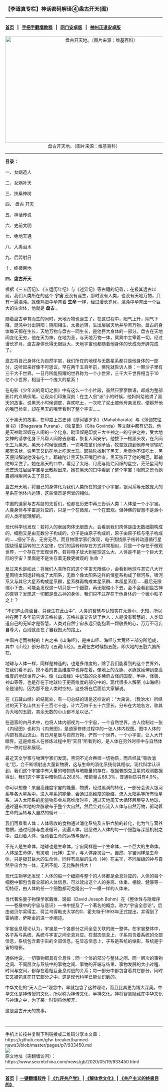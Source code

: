 ### 【李道真专栏】神话密码解译④盘古开天(图)
------------------------

#### [首页](https://github.com/gfw-breaker/banned-news3/blob/master/README.md) &nbsp;&nbsp;|&nbsp;&nbsp; [手把手翻墙教程](https://github.com/gfw-breaker/guides/wiki) &nbsp;&nbsp;|&nbsp;&nbsp; [网门安卓版](https://github.com/oGate2/oGate) &nbsp;&nbsp;|&nbsp;&nbsp; [神州正道安卓版](https://github.com/SzzdOgate/update) 



<div class="article_right" style="fone-color:#000">
 <p style="text-align:center">
  <img alt="盘古开天地。（图片来源：维基百科）" src="https://img2.secretchina.com/pic/2018/6-17/p2194541a326923092-ss.jpg" style="height:340px; width:600px"/>
  <br>
   盘古开天地。（图片来源：维基百科）
   <span id="hideid" name="hideid" style="color:red;display:none;">
    <span href="https://www.secretchina.com">
    </span>
   </span>
  </br>
 </p>
 <div id="txt-mid1-t21-2017">
  

---


  </div>
 </div>
 <p>
  <strong>
   目录：
  </strong>
  <span id="hideid" name="hideid" style="color:red;display:none;">
   <span href="https://www.secretchina.com">
   </span>
  </span>
 </p>
 <p>
  一、女娲造人
 </p>
 <p>
  二、女娲补天
 </p>
 <p>
  三、扶桑神树
 </p>
 <p>
  四、
  <span href="https://www.secretchina.com/news/gb/tag/盘古" target="_blank">
   盘古
  </span>
  开天
 </p>
 <p>
  五、神话传说
 </p>
 <center>
  <div style="max-width: 632px;height:180px; display: none; text-align: center; margin: 0 auto; overflow: hidden;overflow-x: hidden;">
   <div id="taboola-midarticle-thumbnails" style="max-width: 632px;height:180px;overflow: hidden;overflow-x: hidden;">
   </div>
  </div>
  <div>
   <center>
    <div id="div-gpt-ad-1589559869784-0">
    </div>
   </center>
  </div>
 </center>
 <p>
  六、史前文明
 </p>
 <center>
  <div style="max-width: 632px;height:180px; display: none; text-align: center; margin: 0 auto; overflow: hidden;overflow-x: hidden;">
   <div id="taboola-midarticle-thumbnails" style="max-width: 632px;height:180px;overflow: hidden;overflow-x: hidden;">
   </div>
  </div>
  <div>
   <center>
    <div id="div-gpt-ad-1589559869784-0">
    </div>
   </center>
  </div>
 </center>
 <p>
  七、绝地天通
 </p>
 <center>
  <div style="max-width: 632px;height:180px; display: none; text-align: center; margin: 0 auto; overflow: hidden;overflow-x: hidden;">
   <div id="taboola-midarticle-thumbnails" style="max-width: 632px;height:180px;overflow: hidden;overflow-x: hidden;">
   </div>
  </div>
  <div>
   <center>
    <div id="div-gpt-ad-1589559869784-0">
    </div>
   </center>
  </div>
 </center>
 <p>
  八、大禹治水
 </p>
 <center>
  <div style="max-width: 632px;height:180px; display: none; text-align: center; margin: 0 auto; overflow: hidden;overflow-x: hidden;">
   <div id="taboola-midarticle-thumbnails" style="max-width: 632px;height:180px;overflow: hidden;overflow-x: hidden;">
   </div>
  </div>
  <div>
   <center>
    <div id="div-gpt-ad-1589559869784-0">
    </div>
   </center>
  </div>
 </center>
 <p>
  九、后羿射日
 </p>
 <center>
  <div style="max-width: 632px;height:180px; display: none; text-align: center; margin: 0 auto; overflow: hidden;overflow-x: hidden;">
   <div id="taboola-midarticle-thumbnails" style="max-width: 632px;height:180px;overflow: hidden;overflow-x: hidden;">
   </div>
  </div>
  <div>
   <center>
    <div id="div-gpt-ad-1589559869784-0">
    </div>
   </center>
  </div>
 </center>
 <p>
  十、终极目地
 </p>
 <center>
  <div style="max-width: 632px;height:180px; display: none; text-align: center; margin: 0 auto; overflow: hidden;overflow-x: hidden;">
   <div id="taboola-midarticle-thumbnails" style="max-width: 632px;height:180px;overflow: hidden;overflow-x: hidden;">
   </div>
  </div>
  <div>
   <center>
    <div id="div-gpt-ad-1589559869784-0">
    </div>
   </center>
  </div>
 </center>
 <p>
 </p>
 <center>
  <div style="max-width: 632px;height:180px; display: none; text-align: center; margin: 0 auto; overflow: hidden;overflow-x: hidden;">
   <div id="taboola-midarticle-thumbnails" style="max-width: 632px;height:180px;overflow: hidden;overflow-x: hidden;">
   </div>
  </div>
  <div>
   <center>
    <div id="div-gpt-ad-1589559869784-0">
    </div>
   </center>
  </div>
 </center>
 <p>
  <strong>
   四、盘古开天
  </strong>
 </p>
 <center>
  <div style="max-width: 632px;height:180px; display: none; text-align: center; margin: 0 auto; overflow: hidden;overflow-x: hidden;">
   <div id="taboola-midarticle-thumbnails" style="max-width: 632px;height:180px;overflow: hidden;overflow-x: hidden;">
   </div>
  </div>
  <div>
   <center>
    <div id="div-gpt-ad-1589559869784-0">
    </div>
   </center>
  </div>
 </center>
 <p>
  根据《三五历记》、《五运历年纪》与《述异记》等古籍的记载，：在极其远古以前，我们人类所在的这个
  <strong>
   <span href="https://www.secretchina.com/news/gb/tag/宇宙" target="_blank">
    宇宙
   </span>
  </strong>
  还没有诞生，那时没有人类，也没有天地万物，只有一遍混沌。就像鸡蛋中孕育着
  <strong>
   生命
  </strong>
  一样，经过漫长岁月，混沌中孕育出一个巨大的生命体，他就是
  <strong>
   盘古
  </strong>
  。
 </p>
 <center>
  <div style="max-width: 632px;height:180px; display: none; text-align: center; margin: 0 auto; overflow: hidden;overflow-x: hidden;">
   <div id="taboola-midarticle-thumbnails" style="max-width: 632px;height:180px;overflow: hidden;overflow-x: hidden;">
   </div>
  </div>
  <div>
   <center>
    <div id="div-gpt-ad-1589559869784-0">
    </div>
   </center>
  </div>
 </center>
 <p>
  随着盘古孕育而生的同时，天地万物也诞生了。在这过程中，阳气上升，阴气下降，混沌中分出阴阳；阴阳相生，太极运转，生出层层天地并孕育万物。盘古的身体每天都在生长，天地万物与盘古一同生长，是他巨大身体的一部分。盘古在天地间变化无穷，他在天为神，在地为圣，与天地万物一体，冥冥中主宰着一切。经过漫长岁月，盘古身体长得无限巨大，天地宇宙也都随着他身体的长成而开辟完成了。
 </p>
 <center>
  <div style="max-width: 632px;height:180px; display: none; text-align: center; margin: 0 auto; overflow: hidden;overflow-x: hidden;">
   <div id="taboola-midarticle-thumbnails" style="max-width: 632px;height:180px;overflow: hidden;overflow-x: hidden;">
   </div>
  </div>
  <div>
   <center>
    <div id="div-gpt-ad-1589559869784-0">
    </div>
   </center>
  </div>
 </center>
 <p>
  盘古将自己身体化为自然宇宙，我们所在的地球与无数星系都只是他身体的一部分，这听起来好像不可思议。早在两千五百年前，佛陀就告诉人类：一颗沙子里有三千大千世界。一日月所能照耀的世界称为一个小世界，三千大千世界相当于10亿个小世界，相当于一个庞大的星系！
 </p>
 <center>
  <div style="max-width: 632px;height:180px; display: none; text-align: center; margin: 0 auto; overflow: hidden;overflow-x: hidden;">
   <div id="taboola-midarticle-thumbnails" style="max-width: 632px;height:180px;overflow: hidden;overflow-x: hidden;">
   </div>
  </div>
  <div>
   <center>
    <div id="div-gpt-ad-1589559869784-0">
    </div>
   </center>
  </div>
 </center>
 <p>
  在电影《少年派的奇幻之旅》中有这么一个小片段，虽然只寥寥数语，却成为整部影片的点睛伏笔，让观众们印象深刻：在主人翁“派”小的时候，他妈妈给他讲了黑天的故事。说黑天小时候调皮，喜欢吃土，一次吃了泥土被他母亲发现，便掰开他的嘴巴检查，却在黑天的嘴里看到了整个宇宙……
 </p>
 <center>
  <div style="max-width: 632px;height:180px; display: none; text-align: center; margin: 0 auto; overflow: hidden;overflow-x: hidden;">
   <div id="taboola-midarticle-thumbnails" style="max-width: 632px;height:180px;overflow: hidden;overflow-x: hidden;">
   </div>
  </div>
  <div>
   <center>
    <div id="div-gpt-ad-1589559869784-0">
    </div>
   </center>
  </div>
 </center>
 <p>
  关于黑天的故事，在印度上古史诗《摩诃婆罗多》（Mahabharata）与《薄伽梵往世书》（Bhagavata Purana）、《牧童歌》（Gita Govinda）等文献中都有记载，他是天神毗湿奴在人间的一个化身。毗湿奴是印度三大主神之一的守护之神，受大地女神的请求化身下凡帮人间除去暴君，恢复人间安宁。他拔下一根黑头发，在凡间化生为黑天。黑天小时候很调皮，一次与牧童们闹矛盾，牧童就跑到他养母耶输陀那里告状，说黑天又趴在地上吃泥土玩。耶输陀找到了黑天，斥责他不该吃土，黑天便辩解说他没有吃土。耶输陀让黑天张开嘴巴检查，黑天张开了他的嘴巴，耶输陀却呆住了。她在黑天的口中，看见了太阳、月亮与灿烂闪烁的星空，茫茫星河的光芒透过层层宇宙星云散射出来，她在黑天的口中看到了整个宇宙！眼前之景令她震撼得瞬间失去了意识。
 </p>
 <center>
  <div style="max-width: 632px;height:180px; display: none; text-align: center; margin: 0 auto; overflow: hidden;overflow-x: hidden;">
   <div id="taboola-midarticle-thumbnails" style="max-width: 632px;height:180px;overflow: hidden;overflow-x: hidden;">
   </div>
  </div>
  <div>
   <center>
    <div id="div-gpt-ad-1589559869784-0">
    </div>
   </center>
  </div>
 </center>
 <p>
  盘古开天地，将自己的身体化为我们人类所在的这个小宇宙，银河系等无数庞大的星系在他体内运转，这些情景是何曾的相似。
 </p>
 <center>
  <div style="max-width: 632px;height:180px; display: none; text-align: center; margin: 0 auto; overflow: hidden;overflow-x: hidden;">
   <div id="taboola-midarticle-thumbnails" style="max-width: 632px;height:180px;overflow: hidden;overflow-x: hidden;">
   </div>
  </div>
  <div>
   <center>
    <div id="div-gpt-ad-1589559869784-0">
    </div>
   </center>
  </div>
 </center>
 <p>
  中国的道家与古希腊的先哲们，也都在历史中再三告诉人类：人体是一个小宇宙。人类身体与宇宙是对应的，只是一个在微观，一个在宏观。但神佛的智慧不是渺小的人类所能理解的。
 </p>
 <center>
  <div style="max-width: 632px;height:180px; display: none; text-align: center; margin: 0 auto; overflow: hidden;overflow-x: hidden;">
   <div id="taboola-midarticle-thumbnails" style="max-width: 632px;height:180px;overflow: hidden;overflow-x: hidden;">
   </div>
  </div>
  <div>
   <center>
    <div id="div-gpt-ad-1589559869784-0">
    </div>
   </center>
  </div>
 </center>
 <p>
  现代科学也发现：若将人的表层肉体无限放大，会看到我们肉体是由无数细胞构成的，细胞又是由无数分子构成的，分子是由原子构成的，原子由原子核与电子构成的……细分下去，无穷无尽。而且物理学家们发现，电子围绕原子核转动遵循行星围绕恒星运转的三大定律，它们的运转和存在方式非常相似，只是一个存在于微观世界，一个存在于宏观世界。若将电子放大到星球这么大，人体是不是一个巨大无际的宇宙？里面是不是生存着无数更微观的
  <span href="https://www.secretchina.com/news/gb/tag/生命" target="_blank">
   生命
  </span>
  ？
 </p>
 <center>
  <div style="max-width: 632px;height:180px; display: none; text-align: center; margin: 0 auto; overflow: hidden;overflow-x: hidden;">
   <div id="taboola-midarticle-thumbnails" style="max-width: 632px;height:180px;overflow: hidden;overflow-x: hidden;">
   </div>
  </div>
  <div>
   <center>
    <div id="div-gpt-ad-1589559869784-0">
    </div>
   </center>
  </div>
 </center>
 <p>
  反过来也是如此：将我们人类所在的这个宇宙无限缩小，会看到地球与其它八大行星围绕太阳运转构成了太阳系，无数个像太阳系这样的恒星系构成了银河系，银河系又与其它大星系构成星系群，星系群再构成本星系群、本超星系团……最后无限缩小下去，可能会发现这一切只是一个细胞，再无限缩小下去，会不会看到盘古神的真容？发现这一切都是盘古神的身体，我们只不过存在于他身体的一个微小粒子之上？
 </p>
 <center>
  <div style="max-width: 632px;height:180px; display: none; text-align: center; margin: 0 auto; overflow: hidden;overflow-x: hidden;">
   <div id="taboola-midarticle-thumbnails" style="max-width: 632px;height:180px;overflow: hidden;overflow-x: hidden;">
   </div>
  </div>
  <div>
   <center>
    <div id="div-gpt-ad-1589559869784-0">
    </div>
   </center>
  </div>
 </center>
 <p>
  “不识庐山真面目，只缘生在此山中”，人类的智慧与认知实在太渺小、无知，所以神在两千多年前告诉苏格拉底，苏格拉底又告诉了世人：人是没有智慧的，人类知道自己的无知才是智慧。人类对自然宇宙永远只能抱着一颗敬畏的心，万万不可妄自尊大，否则就走在了自我毁灭的路上。
 </p>
 <center>
  <div style="max-width: 632px;height:180px; display: none; text-align: center; margin: 0 auto; overflow: hidden;overflow-x: hidden;">
   <div id="taboola-midarticle-thumbnails" style="max-width: 632px;height:180px;overflow: hidden;overflow-x: hidden;">
   </div>
  </div>
  <div>
   <center>
    <div id="div-gpt-ad-1589559869784-0">
    </div>
   </center>
  </div>
 </center>
 <p>
  中国古老而神秘的上古之书《山海经》，是由山经、海经与大荒经三部分所组成，其中《山经》部分称为《五藏山经》。五藏在古时候指五脏，即大地的五脏六腑所在。
 </p>
 <center>
  <div style="max-width: 632px;height:180px; display: none; text-align: center; margin: 0 auto; overflow: hidden;overflow-x: hidden;">
   <div id="taboola-midarticle-thumbnails" style="max-width: 632px;height:180px;overflow: hidden;overflow-x: hidden;">
   </div>
  </div>
  <div>
   <center>
    <div id="div-gpt-ad-1589559869784-0">
    </div>
   </center>
  </div>
 </center>
 <p>
  地球与人体一样，同样是神造的，也是多维度的，除了我们能看到的这个世界外，在我们看不到，摸不着的更高维度中也存在着。像地上的龙脉、水脉就延伸到更高维度的地球世界之中。像《山海经》中记载的众多稀奇古怪的国度、半神、怪兽、神山等等，也是存在于地球位于更高维度的部分中的。现代很多人解密《山海经》全是错的，因为那不是人类时空的，这些将在后面给大家解说。
 </p>
 <center>
  <div style="max-width: 632px;height:180px; display: none; text-align: center; margin: 0 auto; overflow: hidden;overflow-x: hidden;">
   <div id="taboola-midarticle-thumbnails" style="max-width: 632px;height:180px;overflow: hidden;overflow-x: hidden;">
   </div>
  </div>
  <div>
   <center>
    <div id="div-gpt-ad-1589559869784-0">
    </div>
   </center>
  </div>
 </center>
 <center>
  <ins class="adsbygoogle" data-ad-client="ca-pub-1276641434651360" data-ad-format="fluid" data-ad-layout="in-article" data-ad-slot="3646767294" style="display:block; text-align:center;">
  </ins>
 </center>
 <p>
  在《五藏山经》的结尾处，有一句总结的话是这样说的：“大禹说，（我治水）所经过的天下名山共五千三百七十座，计六万四千五十六里长，分布在大地各方，称其为大地的五脏，其余无数的小山都不足以记。”
 </p>
 <center>
  <div style="max-width: 632px;height:180px; display: none; text-align: center; margin: 0 auto; overflow: hidden;overflow-x: hidden;">
   <div id="taboola-midarticle-thumbnails" style="max-width: 632px;height:180px;overflow: hidden;overflow-x: hidden;">
   </div>
  </div>
  <div>
   <center>
    <div id="div-gpt-ad-1589559869784-0">
    </div>
   </center>
  </div>
 </center>
 <p>
  在道家的内丹术中，也将人体内部视为一个宇宙，一个自然世界。古人绘制过一张《内经图》也称为《内景图》，是道家修炼过程中的一张人体内视图。图中人体的内部有高山流山，有日月星辰与自然万物，俨然一个世界，一个小宇宙，让人大开眼界。这是修炼人在修炼过程中用“天目”所看到的，是人体在另外时空中与自然体的一种对应和展现。
 </p>
 <center>
  <div style="max-width: 632px;height:180px; display: none; text-align: center; margin: 0 auto; overflow: hidden;overflow-x: hidden;">
   <div id="taboola-midarticle-thumbnails" style="max-width: 632px;height:180px;overflow: hidden;overflow-x: hidden;">
   </div>
  </div>
  <div>
   <center>
    <div id="div-gpt-ad-1589559869784-0">
    </div>
   </center>
  </div>
 </center>
 <p>
  最近天文学家与物理学家们发现，黑洞不光会吞噬一切物质，而且经其“吸收消化”后，会不断喷射出大量新物质，这与生命的消化系统何其相似。现代科学认识到，我们这个宇宙中有大量的暗物质与暗能量的存在，根据普朗克卫星的观测数据得出，我们这个宇宙中暗物质占26.8%，暗能量占68.3%，普通物质只有4.9%。
 </p>
 <center>
  <div style="max-width: 632px;height:180px; display: none; text-align: center; margin: 0 auto; overflow: hidden;overflow-x: hidden;">
   <div id="taboola-midarticle-thumbnails" style="max-width: 632px;height:180px;overflow: hidden;overflow-x: hidden;">
   </div>
  </div>
  <div>
   <center>
    <div id="div-gpt-ad-1589559869784-0">
    </div>
   </center>
  </div>
 </center>
 <p>
  你可以想像：来自高维度宇宙的能量、物质，经过黑洞的转化，一部分会流入银河系等各大星系中。进入星系的能量，会通过高维度的脉络，流入太阳系等所有恒星系。进入太阳系的能量物质会从高维度时空，通过天地周天大循环层层导入地球，通过遍布大地的龙脉散布于整个大自然，然后会对应流入人体与自然万物，驱动着生命的运转与大自然的循环……
 </p>
 <center>
  <div style="max-width: 632px;height:180px; display: none; text-align: center; margin: 0 auto; overflow: hidden;overflow-x: hidden;">
   <div id="taboola-midarticle-thumbnails" style="max-width: 632px;height:180px;overflow: hidden;overflow-x: hidden;">
   </div>
  </div>
  <div>
   <center>
    <div id="div-gpt-ad-1589559869784-0">
    </div>
   </center>
  </div>
 </center>
 <p>
  我们再看看人体：人体吸收的食物通过消化系统及五脏六腑的转化，化为气与营养物质，通过经脉与血液循环，流遍人体，层层进入人体的每一个细胞与深层机制之中，滋润着人体，驱动着生命的运转与循环。
 </p>
 <center>
  <div style="max-width: 632px;height:180px; display: none; text-align: center; margin: 0 auto; overflow: hidden;overflow-x: hidden;">
   <div id="taboola-midarticle-thumbnails" style="max-width: 632px;height:180px;overflow: hidden;overflow-x: hidden;">
   </div>
  </div>
  <div>
   <center>
    <div id="div-gpt-ad-1589559869784-0">
    </div>
   </center>
  </div>
 </center>
 <p>
  不光人是生命体，地球也是生命体，宇宙同样是一个生命体，一个巨大的生命体。人体是生命体，有灵魂（元神）主宰，与人体身灵合一。自然、宇宙同样是生命体，只是极其巨大的生命体，同样有高层的生命（神）在主宰，不同层级的神与自然宇宙合为一体，无所不能、无比殊胜伟大！
 </p>
 <center>
  <div style="max-width: 632px;height:180px; display: none; text-align: center; margin: 0 auto; overflow: hidden;overflow-x: hidden;">
   <div id="taboola-midarticle-thumbnails" style="max-width: 632px;height:180px;overflow: hidden;overflow-x: hidden;">
   </div>
  </div>
  <div>
   <center>
    <div id="div-gpt-ad-1589559869784-0">
    </div>
   </center>
  </div>
 </center>
 <p>
  现代生物学还发现：人体的每一个细胞与整个的人体都是全息对应的，人体的每个细胞中都包含着全部的人体信息，可以读出这个人的身高、体重、相貌、健康等一切特征，由人体的任一个细胞都可克隆出一个一模一样的人体来。
 </p>
 <center>
  <div style="max-width: 632px;height:180px; display: none; text-align: center; margin: 0 auto; overflow: hidden;overflow-x: hidden;">
   <div id="taboola-midarticle-thumbnails" style="max-width: 632px;height:180px;overflow: hidden;overflow-x: hidden;">
   </div>
  </div>
  <div>
   <center>
    <div id="div-gpt-ad-1589559869784-0">
    </div>
   </center>
  </div>
 </center>
 <p>
  当代著名量子物理学家戴维．玻姆（David Joseph Bohm）在《整体性与隐缠序——卷展中的宇宙与意识》一书中提及了一个著名的概念，称为“宇宙全息论”。后由诺贝尔奖得主、荷兰乌得勒支大学的G．霍夫特于1993年正式提出，并得到了雷纳德．萨斯金的进一步阐述。
 </p>
 <center>
  <div style="max-width: 632px;height:180px; display: none; text-align: center; margin: 0 auto; overflow: hidden;overflow-x: hidden;">
   <div id="taboola-midarticle-thumbnails" style="max-width: 632px;height:180px;overflow: hidden;overflow-x: hidden;">
   </div>
  </div>
  <div>
   <center>
    <div id="div-gpt-ad-1589559869784-0">
    </div>
   </center>
  </div>
 </center>
 <p>
  宇宙全息理论认为，宇宙是一个各部分之间全息关联的统一整体。在宇宙整体中，各子系与系统、系统与宇宙之间全息对应。在潜态信息上，子系包含着系统的全部信息，系统包含着宇宙的全部信息。在显态信息上，子系是系统的缩影，系统是宇宙的缩影。
 </p>
 <center>
  <div style="max-width: 632px;height:180px; display: none; text-align: center; margin: 0 auto; overflow: hidden;overflow-x: hidden;">
   <div id="taboola-midarticle-thumbnails" style="max-width: 632px;height:180px;overflow: hidden;overflow-x: hidden;">
   </div>
  </div>
  <div>
   <center>
    <div id="div-gpt-ad-1589559869784-0">
    </div>
   </center>
  </div>
 </center>
 <p>
  通俗地说，一切事物都具有全息性；同一个体的部分与整体之间、同一层次的事物之间、不同层次与系统中的事物之间、事物的开端与结果、事物发展的大小过程、时间与空间，都存在着相互全息对应的关系；每一部分中都包含着其它部分，同时它又被包含在其它部分之中。这是现代科学已能认识到的。
 </p>
 <center>
  <div style="max-width: 632px;height:180px; display: none; text-align: center; margin: 0 auto; overflow: hidden;overflow-x: hidden;">
   <div id="taboola-midarticle-thumbnails" style="max-width: 632px;height:180px;overflow: hidden;overflow-x: hidden;">
   </div>
  </div>
  <div>
   <center>
    <div id="div-gpt-ad-1589559869784-0">
    </div>
   </center>
  </div>
 </center>
 <p>
  中华文化的“天人合一”理念中，早就包含了这种理论，而且比其更为博大深奥。中华文化是神传授的文化，所以称为神传文化、半神文化。神将智慧隐藏在中华文化与神话之中，为了某一时刻将他解开。
 </p>
 <center>
  <div style="max-width: 632px;height:180px; display: none; text-align: center; margin: 0 auto; overflow: hidden;overflow-x: hidden;">
   <div id="taboola-midarticle-thumbnails" style="max-width: 632px;height:180px;overflow: hidden;overflow-x: hidden;">
   </div>
  </div>
  <div>
   <center>
    <div id="div-gpt-ad-1589559869784-0">
    </div>
   </center>
  </div>
 </center>
 <p>
  这是盘古开天的故事。
  <center>
   <div style="max-width: 632px;height:180px; display: none; text-align: center; margin: 0 auto; overflow: hidden;overflow-x: hidden;">
    <div id="taboola-midarticle-thumbnails" style="max-width: 632px;height:180px;overflow: hidden;overflow-x: hidden;">
    </div>
   </div>
   <div>
    <center>
     <div id="div-gpt-ad-1589559869784-0">
     </div>
    </center>
   </div>
  </center>
  <center>
   <div>
    <div id="txt-mid2-t22-2017" style="display: block;  max-height: 351px;  overflow: hidden;">
     <div id="SC-21">
     </div>
    </div>
   </div>
  </center>
  <div style="padding-top:12px;">
  </div>
 </p>
</div>

<hr/>
手机上长按并复制下列链接或二维码分享本文章：<br/>
https://github.com/gfw-breaker/banned-news3/blob/master/pages/p7/933450.md <br/>
<a href='https://github.com/gfw-breaker/banned-news3/blob/master/pages/p7/933450.md'><img src='https://github.com/gfw-breaker/banned-news3/blob/master/pages/p7/933450.md.png'/></a> <br/>
原文地址（需翻墙访问）：https://www.secretchina.com/news/gb/2020/05/19/933450.html


------------------------
#### [首页](https://github.com/gfw-breaker/banned-news3/blob/master/README.md) &nbsp;|&nbsp; [一键翻墙软件](https://github.com/gfw-breaker/nogfw/blob/master/README.md) &nbsp;| [《九评共产党》](https://github.com/gfw-breaker/9ping.md/blob/master/README.md#九评之一评共产党是什么) | [《解体党文化》](https://github.com/gfw-breaker/jtdwh.md/blob/master/README.md) | [《共产主义的终极目的》](https://github.com/gfw-breaker/gczydzjmd.md/blob/master/README.md)


<img src='http://gfw-breaker.win/banned-news3/pages/p7/933450.md' width='0px' height='0px'/>